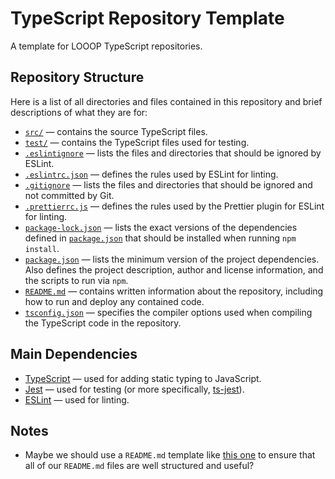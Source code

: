 # TypeScript Repository Template

A template for LOOOP TypeScript repositories.

## Repository Structure

Here is a list of all directories and files contained in this repository and brief descriptions of what they are for:

- [`src/`](src/) &mdash; contains the source TypeScript files.
- [`test/`](test/) &mdash; contains the TypeScript files used for testing.
- [`.eslintignore`](.eslintignore) &mdash; lists the files and directories that should be ignored by ESLint.
- [`.eslintrc.json`](.eslintrc.json) &mdash; defines the rules used by ESLint for linting.
- [`.gitignore`](.gitignore) &mdash; lists the files and directories that should be ignored and not committed by Git.
- [`.prettierrc.js`](.prettierrc.js) &mdash; defines the rules used by the Prettier plugin for ESLint for linting.
- [`package-lock.json`](package-lock.json) &mdash; lists the exact versions of the dependencies defined in [`package.json`](package.json) that should be installed when running `npm install`.
- [`package.json`](package.json) &mdash; lists the minimum version of the project dependencies. Also defines the project description, author and license information, and the scripts to run via `npm`.
- [`README.md`](README.md) &mdash; contains written information about the repository, including how to run and deploy any contained code.
- [`tsconfig.json`](tsconfig.json) &mdash; specifies the compiler options used when compiling the TypeScript code in the repository.

## Main Dependencies

- [TypeScript](https://www.npmjs.com/package/typescript) &mdash; used for adding static typing to JavaScript.
- [Jest](https://www.npmjs.com/package/jest) &mdash; used for testing (or more specifically, [ts-jest](https://www.npmjs.com/package/ts-jest)).
- [ESLint](https://www.npmjs.com/package/eslint) &mdash; used for linting.

## Notes

- Maybe we should use a `README.md` template like [this one](https://gist.github.com/PurpleBooth/109311bb0361f32d87a2) to ensure that all of our `README.md` files are well structured and useful?
